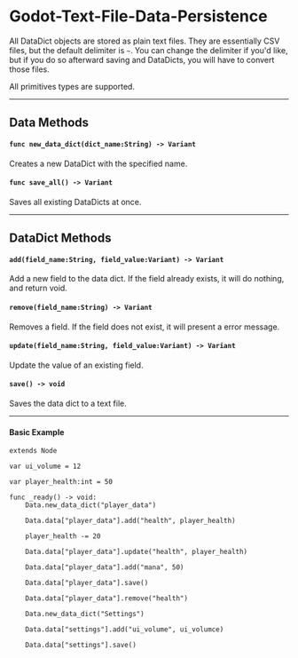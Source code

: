 # Godot-Text-File-Data-Persistence

All DataDict objects are stored as plain text files. They are essentially CSV files, but the default delimiter is `~`. You can change the delimiter if you'd like, but if you do so afterward saving and DataDicts, you will have to convert those files.

All primitives types are supported.

---

## Data Methods
#### `func new_data_dict(dict_name:String) -> Variant`
Creates a new DataDict with the specified name.

#### `func save_all() -> Variant`
Saves all existing DataDicts at once.

---

## DataDict Methods

#### `add(field_name:String, field_value:Variant) -> Variant`
Add a new field to the data dict. If the field already exists, it will do nothing, and return void.

#### `remove(field_name:String) -> Variant`
Removes a field. If the field does not exist, it will present a error message.

#### `update(field_name:String, field_value:Variant) -> Variant`
Update the value of an existing field.

#### `save() -> void`
Saves the data dict to a text file.

---

 #### Basic Example
```gdscript
extends Node

var ui_volume = 12

var player_health:int = 50

func _ready() -> void:
	Data.new_data_dict("player_data")

	Data.data["player_data"].add("health", player_health)

	player_health -= 20

	Data.data["player_data"].update("health", player_health)

	Data.data["player_data"].add("mana", 50)

	Data.data["player_data"].save()

	Data.data["player_data"].remove("health")

	Data.new_data_dict("Settings")

	Data.data["settings"].add("ui_volume", ui_volumce)

	Data.data["settings"].save()

```
